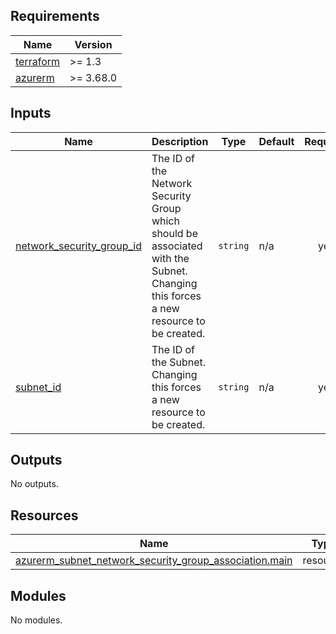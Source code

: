 <!-- BEGIN_TF_DOCS -->
## Requirements

| Name | Version |
|------|---------|
| <a name="requirement_terraform"></a> [terraform](#requirement\_terraform) | >= 1.3 |
| <a name="requirement_azurerm"></a> [azurerm](#requirement\_azurerm) | >= 3.68.0 |

## Inputs

| Name | Description | Type | Default | Required |
|------|-------------|------|---------|:--------:|
| <a name="input_network_security_group_id"></a> [network\_security\_group\_id](#input\_network\_security\_group\_id) | The ID of the Network Security Group which should be associated with the Subnet. Changing this forces a new resource to be created. | `string` | n/a | yes |
| <a name="input_subnet_id"></a> [subnet\_id](#input\_subnet\_id) | The ID of the Subnet. Changing this forces a new resource to be created. | `string` | n/a | yes |

## Outputs

No outputs.

## Resources

| Name | Type |
|------|------|
| [azurerm_subnet_network_security_group_association.main](https://registry.terraform.io/providers/hashicorp/azurerm/latest/docs/resources/subnet_network_security_group_association) | resource |

## Modules

No modules.
<!-- END_TF_DOCS -->